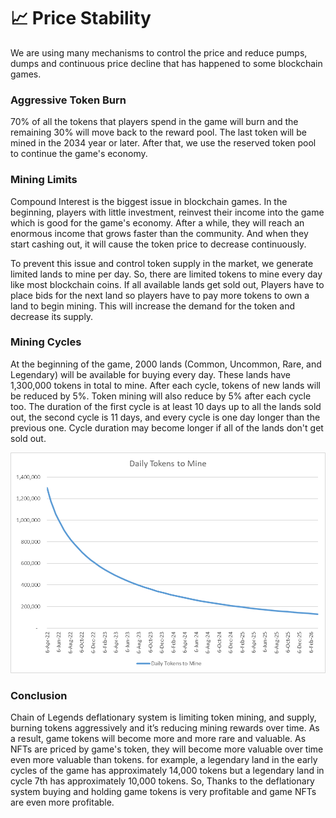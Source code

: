 # 📈 Price Stability

We are using many mechanisms to control the price and reduce pumps, dumps and continuous price decline that has happened to some blockchain games.

### Aggressive Token Burn

70% of all the tokens that players spend in the game will burn and the remaining 30% will move back to the reward pool. The last token will be mined in the 2034 year or later. After that, we use the reserved token pool to continue the game's economy.

### Mining Limits

Compound Interest is the biggest issue in blockchain games. In the beginning, players with little investment, reinvest their income into the game which is good for the game's economy. After a while, they will reach an enormous income that grows faster than the community. And when they start cashing out, it will cause the token price to decrease continuously.

To prevent this issue and control token supply in the market, we generate limited lands to mine per day. So, there are limited tokens to mine every day like most blockchain coins. If all available lands get sold out, Players have to place bids for the next land so players have to pay more tokens to own a land to begin mining. This will increase the demand for the token and decrease its supply.

### Mining Cycles

At the beginning of the game, 2000 lands (Common, Uncommon, Rare, and Legendary) will be available for buying every day. These lands have 1,300,000 tokens in total to mine. After each cycle, tokens of new lands will be reduced by 5%. Token mining will also reduce by 5% after each cycle too. The duration of the first cycle is at least 10 days up to all the lands sold out, the second cycle is 11 days, and every cycle is one day longer than the previous one. Cycle duration may become longer if all of the lands don't get sold out.

![](.gitbook/assets/image.png)

### Conclusion

Chain of Legends deflationary system is limiting token mining, and supply, burning tokens aggressively and it’s reducing mining rewards over time. As a result, game tokens will become more and more rare and valuable. As NFTs are priced by game's token, they will become more valuable over time even more valuable than tokens. for example, a legendary land in the early cycles of the game has approximately 14,000 tokens but a legendary land in cycle 7th has approximately 10,000 tokens. So, Thanks to the deflationary system buying and holding game tokens is very profitable and game NFTs are even more profitable.
